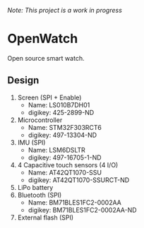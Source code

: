 *Note: This project is a work in progress*

# OpenWatch

Open source smart watch.

## Design

1. Screen (SPI + Enable)  
    - Name: LS010B7DH01
    - digikey: 425-2899-ND
2. Microcontroller 
    - Name: STM32F303RCT6
    - digikey: 497-13304-ND
3. IMU (SPI)
    - Name: LSM6DSLTR
    - digikey: 497-16705-1-ND 
4. 4 Capacitive touch sensors (4 I/O)
    - Name: AT42QT1070-SSU 
    - digikey: AT42QT1070-SSURCT-ND 
5. LiPo battery
6. Bluetooth (SPI)
    - Name: BM71BLES1FC2-0002AA
    - digikey: BM71BLES1FC2-0002AA-ND 
7. External flash (SPI)

